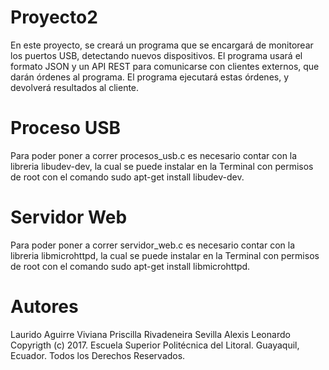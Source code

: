 # Proyecto2
En este proyecto, se creará un programa que se encargará de monitorear los puertos USB, detectando nuevos dispositivos. El programa usará el formato JSON y un API REST para comunicarse con clientes externos, que darán órdenes al programa. El programa ejecutará estas órdenes, y devolverá resultados al cliente. 

# Proceso USB
Para poder poner a correr procesos_usb.c es necesario contar con la libreria libudev-dev, la cual se puede instalar en la Terminal con permisos de root con el comando sudo apt-get install libudev-dev.

# Servidor Web
Para poder poner a correr servidor_web.c es necesario contar con la libreria libmicrohttpd, la cual se puede instalar en la Terminal con permisos de root con el comando sudo apt-get install libmicrohttpd.

# Autores
Laurido Aguirre Viviana Priscilla
Rivadeneira Sevilla Alexis Leonardo
Copyrigth (c) 2017.
Escuela Superior Politécnica del Litoral. Guayaquil, Ecuador.
Todos los Derechos Reservados.
